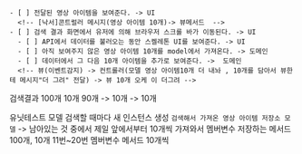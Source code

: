     - [ ] 전달된 영상 아이템을 보여준다. -> UI 
      <!-- [낙서]콘트럴러 메시지(영상 아이템 10개)-> 뷰메서드  -->
    - [ ] 검색 결과 화면에서 유저에 의해 브라우저 스크롤 바가 이동된다. -> UI 
      - [ ] API에서 데이터를 불러오는 동안 스켈레톤 UI를 보여준다. -> UI
      - [ ] 아직 보여주지 않은 영상 아이템 10개를 model에서 가져온다. -> 도메인
      - [ ] 데이터에서 그 다음 10개 아이템을 추가로 보여준다. ->  도메인
      <!-- 뷰(이벤트감지) -> 컨트롤러(모델 영상 아이템10개 더 내놔 , 10개를 담아서 뷰한테 메시지"더 그려" 전달) -> 뷰 10개 오케 이 더그려 -->

검색결과 100개
10개 
90개 -> 10개 -> 10개 

유닛테스트
    모델
    검색할 때마다 새 인스턴스 생성 
    `검색해서 가져온 영상 아이템 저장소 모델` -> 
    남아있는 것 중에서 제일 앞에서부터 10개씩 가져와서 멤버변수 저장하는 메서드
100개, 10개 11번~20번 
    멤버변수 
    메서드 10개씩   

